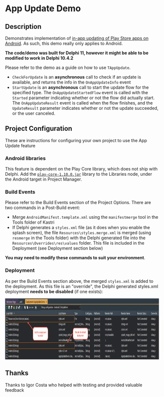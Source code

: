 # App Update Demo

## Description

Demonstrates implementation of [in-app updating of Play Store apps on Android](https://developer.android.com/guide/playcore/in-app-updates). As such, this demo really only applies to Android.

**The code/demo was built for Delphi 11, however it might be able to be modified to work in Delphi 10.4.2**

Please refer to the demo as a guide on how to use `TAppUpdate`.

* `CheckForUpdate` is an **asynchronous** call to check if an update is available, and returns the info in the `OnAppUpdateInfo` event
* `StartUpdate` is an **asynchronous** call to start the update flow for the specified type. The `OnAppUpdateStartedFlow` event is called with the `Started` parameter indicating whether or not the flow did actually start. The `OnAppUpdateResult` event is called when the flow finishes, and the `UpdateResult` parameter indicates whether or not the update succeeded, or the user canceled.

## Project Configuration

These are instructions for configuring your own project to use the App Update feature

### Android libraries

This feature is dependent on the Play Core library, which does not ship with Delphi. Add the [`play-core-1.10.0.jar`](https://github.com/DelphiWorlds/Kastri/blob/master/ThirdParty/Android/play-core-1.10.0.jar) library to the Libraries node, under the Android target in Project Manager.

### Build Events

Please refer to the Build Events section of the Project Options. There are two commands in a Post-Build event:

* Merge `AndroidManifest.template.xml` using the `manifestmerge` tool in the Tools folder of Kastri
* If Delphi generates a `styles.xml` file (as it does when you enable the splash screen), the file `Resources\styles.merge.xml` is merged (using `resmerge` in the Tools folder) with the Delphi generated file into the `Resources\Overrides\res\values` folder. This file is included in the Deployment (see Deployment section below)

**You may need to modify these commands to suit your environment**.

### Deployment

As per the Build Events section above, the merged `styles.xml` is added to the deployment. As this file is an "override", the Delphi generated styles.xml deployment **needs to be disabled** (if one exists): 

<img src="Screenshots/Deployment.png" alt="logo" height="200">

## Thanks

Thanks to Igor Costa who helped with testing and provided valuable feedback



